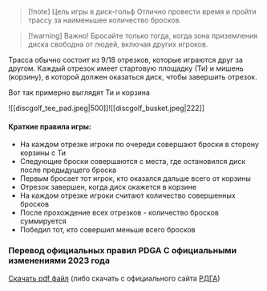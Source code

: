 > [!note] Цель игры в диск-гольф
>  Отлично провести время и пройти трассу за наименьшее количество бросков. 

> [!warning] Важно!
> Бросайте только тогда, когда зона приземления диска свободна от людей, включая других игроков.
 
 Трасса обычно состоит из 9/18 отрезков, которые играются друг за другом. Каждый отрезок имеет стартовую площадку (Ти) и мишень (корзину), в которой должен оказаться диск, чтобы завершить отрезок.
 
 Вот так примерно выглядят Ти и корзина
 
![[discgolf_tee_pad.jpeg|500]]![[discgolf_busket.jpeg|222]]
#### Краткие правила игры:
- На каждом отрезке игроки по очереди совершают броски в сторону корзины с Ти
- Следующие броски совершаются с места, где остановился диск после предыдущего броска
- Первым бросает тот игрок, кто оказался дальше всего от корзины
- Отрезок завершен, когда диск окажется в корзине
- На каждом отрезке игроки считают количество совершенных бросков
- После прохождение всех отрезков - количество бросков суммируется
- Победил тот, кто совершил меньше всего бросков


### Перевод официальных правил PDGA С официальными изменениями 2023 года
[Скачать pdf файл](disgolf_rules_ru_2023.pdf) (либо скачать с официального сайта [РДГА](https://rdga.ru/))
